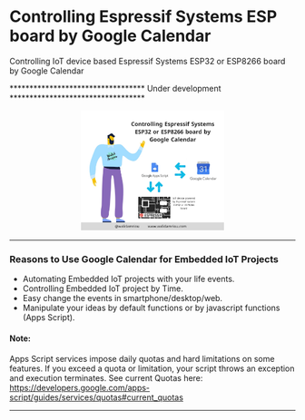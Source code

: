 # Controlling Espressif Systems ESP board by Google Calendar
Controlling IoT device based Espressif Systems ESP32 or ESP8266 board by Google Calendar

********************************** Under development **********************************

<p align="center">
  <img width="50%" height="50%" src="https://github.com/walidamriou/Controlling_ESP_by_Google_Calendar/blob/master/Screenshots/post_google_calendar_esp.jpg">
</p>

--------------------  

### Reasons to Use Google Calendar for Embedded IoT Projects
- Automating Embedded IoT projects with your life events. 
- Controlling Embedded IoT project by Time.
- Easy change the events in smartphone/desktop/web.
- Manipulate your ideas by default functions or by javascript functions (Apps Script).
 
 #### Note:  
 Apps Script services impose daily quotas and hard limitations on some features. If you exceed a quota or limitation, your script throws an exception and execution terminates.
See current Quotas here: https://developers.google.com/apps-script/guides/services/quotas#current_quotas  

--------------------  

